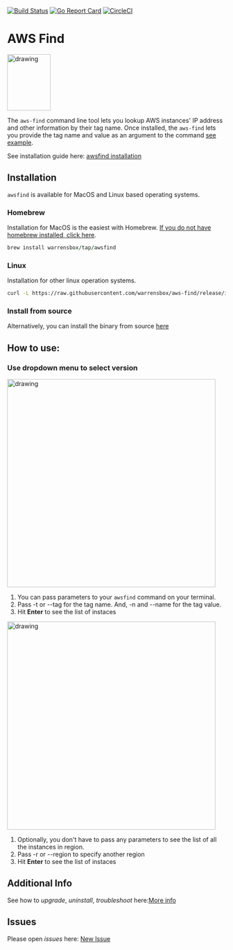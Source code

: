 [![Build Status](https://travis-ci.org/warrensbox/aws-find.svg?branch=master)](https://travis-ci.org/warrensbox/aws-find)
[![Go Report Card](https://goreportcard.com/badge/github.com/warrensbox/aws-find)](https://goreportcard.com/report/github.com/warrensbox/aws-find)
[![CircleCI](https://circleci.com/gh/warrensbox/aws-find/tree/release.svg?style=shield&circle-token=518d496e953ed4d63075c0fd84b7bac7af68ac7f)](https://circleci.com/gh/warrensbox/aws-find/tree/release)


# AWS Find

<img style="text-allign:center" src="https://s3.us-east-2.amazonaws.com/kepler-images/warrensbox/aws-find/smallerlogo.png" alt="drawing" width="100" height="130"/>

<!-- ![gopher](https://s3.us-east-2.amazonaws.com/kepler-images/warrensbox/awsfind/logo.png =100x20) -->

The `aws-find` command line tool lets you lookup AWS instances' IP address and other information by their tag name. 
Once installed, the `aws-find` lets you provide the tag name and value as an argument to the command [see example](#how-to-use). 

See installation guide here: [awsfind installation](https://warrensbox.github.io/aws-find/)

## Installation

`awsfind` is available for MacOS and Linux based operating systems.

### Homebrew

Installation for MacOS is the easiest with Homebrew. [If you do not have homebrew installed, click here](https://brew.sh/). 


```ruby
brew install warrensbox/tap/awsfind
```

### Linux

Installation for other linux operation systems.

```sh
curl -L https://raw.githubusercontent.com/warrensbox/aws-find/release/install.sh | bash
```

### Install from source

Alternatively, you can install the binary from source [here](https://github.com/warrensbox/aws-find/releases) 

## How to use:
### Use dropdown menu to select version
<img align="center" src="https://s3.us-east-2.amazonaws.com/kepler-images/warrensbox/aws-find/awsfindemo.gif" alt="drawing" style="width: 480px;" /> 

1. You can pass parameters to your `awsfind` command on your terminal. 
2. Pass -t or --tag for the tag name. And, -n and --name for the tag value. 
3. Hit **Enter** to see the list of instaces 

 <img align="center" src="https://s3.us-east-2.amazonaws.com/kepler-images/warrensbox/aws-find/awsfindemo1.gif" alt="drawing" style="width: 480px;" /> 

1. Optionally, you don't have to pass any parameters to see the list of all the instances in region.</li>
2. Pass -r or --region to specify another region</li>
3. Hit **Enter** to see the list of instaces 

## Additional Info

See how to *upgrade*, *uninstall*, *troubleshoot* here:[More info](https://warrensbox.github.io/aws-find/additional)


## Issues

Please open  *issues* here: [New Issue](https://github.com/warrensbox/aws-find/issues)








